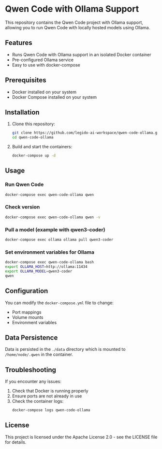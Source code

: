 # Qwen Code with Ollama Support

This repository contains the Qwen Code project with Ollama support, allowing you to run Qwen Code with locally hosted models using Ollama.

## Features

- Runs Qwen Code with Ollama support in an isolated Docker container
- Pre-configured Ollama service
- Easy to use with docker-compose

## Prerequisites

- Docker installed on your system
- Docker Compose installed on your system

## Installation

1. Clone this repository:
   ```bash
   git clone https://github.com/legido-ai-workspace/qwen-code-ollama.git
   cd qwen-code-ollama
   ```

2. Build and start the containers:
   ```bash
   docker-compose up -d
   ```

## Usage

### Run Qwen Code
```bash
docker-compose exec qwen-code-ollama qwen
```

### Check version
```bash
docker-compose exec qwen-code-ollama qwen -v
```

### Pull a model (example with qwen3-coder)
```bash
docker-compose exec ollama ollama pull qwen3-coder
```

### Set environment variables for Ollama
```bash
docker-compose exec qwen-code-ollama bash
export OLLAMA_HOST=http://ollama:11434
export OLLAMA_MODEL=qwen3-coder
qwen
```

## Configuration

You can modify the `docker-compose.yml` file to change:
- Port mappings
- Volume mounts
- Environment variables

## Data Persistence

Data is persisted in the `./data` directory which is mounted to `/home/node/.qwen` in the container.

## Troubleshooting

If you encounter any issues:
1. Check that Docker is running properly
2. Ensure ports are not already in use
3. Check the container logs:
   ```bash
   docker-compose logs qwen-code-ollama
   ```

## License

This project is licensed under the Apache License 2.0 - see the LICENSE file for details.